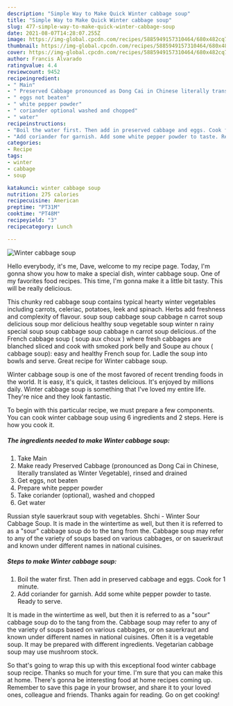 ```yaml
---
description: "Simple Way to Make Quick Winter cabbage soup"
title: "Simple Way to Make Quick Winter cabbage soup"
slug: 477-simple-way-to-make-quick-winter-cabbage-soup
date: 2021-08-07T14:28:07.255Z
image: https://img-global.cpcdn.com/recipes/5885949157310464/680x482cq70/winter-cabbage-soup-recipe-main-photo.jpg
thumbnail: https://img-global.cpcdn.com/recipes/5885949157310464/680x482cq70/winter-cabbage-soup-recipe-main-photo.jpg
cover: https://img-global.cpcdn.com/recipes/5885949157310464/680x482cq70/winter-cabbage-soup-recipe-main-photo.jpg
author: Francis Alvarado
ratingvalue: 4.4
reviewcount: 9452
recipeingredient:
- " Main"
- " Preserved Cabbage pronounced as Dong Cai in Chinese literally translated as Winter Vegetable rinsed and drained"
- " eggs not beaten"
- " white pepper powder"
- " coriander optional washed and chopped"
- " water"
recipeinstructions:
- "Boil the water first. Then add in preserved cabbage and eggs. Cook for 1 minute."
- "Add coriander for garnish. Add some white pepper powder to taste. Ready to serve."
categories:
- Recipe
tags:
- winter
- cabbage
- soup

katakunci: winter cabbage soup 
nutrition: 275 calories
recipecuisine: American
preptime: "PT31M"
cooktime: "PT48M"
recipeyield: "3"
recipecategory: Lunch

---
```



![Winter cabbage soup](https://img-global.cpcdn.com/recipes/5885949157310464/680x482cq70/winter-cabbage-soup-recipe-main-photo.jpg)

Hello everybody, it's me, Dave, welcome to my recipe page. Today, I'm gonna show you how to make a special dish, winter cabbage soup. One of my favorites food recipes. This time, I'm gonna make it a little bit tasty. This will be really delicious.

This chunky red cabbage soup contains typical hearty winter vegetables including carrots, celeriac, potatoes, leek and spinach. Herbs add freshness and complexity of flavour. soup soup cabbage soup cabbage n carrot soup delicious soup mor delicious healthy soup vegetable soup winter n rainy special soup soup cabbage soup cabbage n carrot soup delicious..of the French cabbage soup ( soup aux choux ) where fresh cabbages are blanched sliced and cook with smoked pork belly and Soupe au choux ( cabbage soup): easy and healthy French soup for. Ladle the soup into bowls and serve. Great recipe for Winter cabbage soup.

Winter cabbage soup is one of the most favored of recent trending foods in the world. It is easy, it's quick, it tastes delicious. It's enjoyed by millions daily. Winter cabbage soup is something that I've loved my entire life. They're nice and they look fantastic.


To begin with this particular recipe, we must prepare a few components. You can cook winter cabbage soup using 6 ingredients and 2 steps. Here is how you cook it.

<!--inarticleads1-->

##### The ingredients needed to make Winter cabbage soup:

1. Take  Main
1. Make ready  Preserved Cabbage (pronounced as Dong Cai in Chinese, literally translated as Winter Vegetable), rinsed and drained
1. Get  eggs, not beaten
1. Prepare  white pepper powder
1. Take  coriander (optional), washed and chopped
1. Get  water


Russian style sauerkraut soup with vegetables. Shchi - Winter Sour Cabbage Soup. It is made in the wintertime as well, but then it is referred to as a &#34;sour&#34; cabbage soup do to the tang from the. Cabbage soup may refer to any of the variety of soups based on various cabbages, or on sauerkraut and known under different names in national cuisines. 

<!--inarticleads2-->

##### Steps to make Winter cabbage soup:

1. Boil the water first. Then add in preserved cabbage and eggs. Cook for 1 minute.
1. Add coriander for garnish. Add some white pepper powder to taste. Ready to serve.


It is made in the wintertime as well, but then it is referred to as a &#34;sour&#34; cabbage soup do to the tang from the. Cabbage soup may refer to any of the variety of soups based on various cabbages, or on sauerkraut and known under different names in national cuisines. Often it is a vegetable soup. It may be prepared with different ingredients. Vegetarian cabbage soup may use mushroom stock. 

So that's going to wrap this up with this exceptional food winter cabbage soup recipe. Thanks so much for your time. I'm sure that you can make this at home. There's gonna be interesting food at home recipes coming up. Remember to save this page in your browser, and share it to your loved ones, colleague and friends. Thanks again for reading. Go on get cooking!
